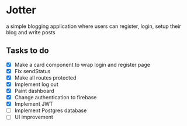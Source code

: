 # Jotter
a simple blogging application where users can register, login, setup their blog and write posts

## Tasks to do
- [x] Make a card component to wrap login and register page
- [x] Fix sendStatus
- [x] Make all routes protected
- [x] Implement log out
- [x] Paint dashboard
- [x] Change authentication to firebase
- [x] Implement JWT
- [ ] Implement Postgres database
- [ ] UI improvement